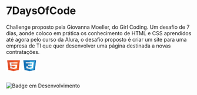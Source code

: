# 7DaysOfCode
Challenge proposto pela Giovanna Moeller, do Girl Coding. Um desafio de 7 dias, aonde coloco em prática os conhecimento de HTML e CSS aprendidos até agora pelo curso da Alura, o desafio proposto é criar um site para uma empresa de TI que quer desenvolver uma página destinada a novas contratações.
<div style="display: inline_block">
  <img align="center" alt="Du-HTML" height="30" width="40" src="https://raw.githubusercontent.com/devicons/devicon/master/icons/html5/html5-original.svg">
  <img align="center" alt="Du-CSS" height="30" width="40" src="https://raw.githubusercontent.com/devicons/devicon/master/icons/css3/css3-original.svg">
</div>

<br>

![Badge em Desenvolvimento](http://img.shields.io/static/v1?label=STATUS&message=EM%20DESENVOLVIMENTO&color=GREEN&style=for-the-badge)
